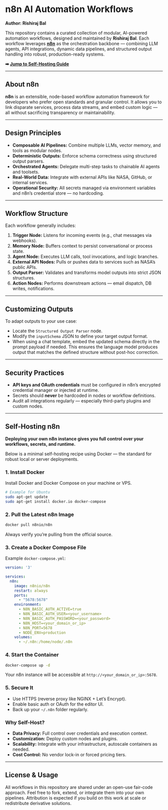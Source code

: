 # n8n AI Automation Workflows

**Author: Rishiraj Bal**

This repository contains a curated collection of modular, AI-powered automation workflows, designed and maintained by **Rishiraj Bal**. Each workflow leverages **[n8n](https://n8n.io/)** as the orchestration backbone — combining LLM agents, API integrations, dynamic data pipelines, and structured output handling into robust, production-ready systems.

**➡ [Jump to Self-Hosting Guide](#self-hosting-n8n)**

---

## About n8n

**n8n** is an extensible, node-based workflow automation framework for developers who prefer open standards and granular control. It allows you to link disparate services, process data streams, and embed custom logic — all without sacrificing transparency or maintainability.

---

## Design Principles

* **Composable AI Pipelines:** Combine multiple LLMs, vector memory, and tools as modular nodes.
* **Deterministic Outputs:** Enforce schema correctness using structured output parsers.
* **Orchestrated Agents:** Delegate multi-step tasks to chainable AI agents and toolsets.
* **Real-World Data:** Integrate with external APIs like NASA, GitHub, or internal services.
* **Operational Security:** All secrets managed via environment variables and n8n’s credential store — no hardcoding.

---

## Workflow Structure

Each workflow generally includes:

1. **Trigger Node:** Listens for incoming events (e.g., chat messages via webhooks).
2. **Memory Node:** Buffers context to persist conversational or process state.
3. **Agent Node:** Executes LLM calls, tool invocations, and logic branches.
4. **External API Nodes:** Pulls or pushes data to services such as NASA’s public APIs.
5. **Output Parser:** Validates and transforms model outputs into strict JSON structures.
6. **Action Nodes:** Performs downstream actions — email dispatch, DB writes, notifications.

---

## Customizing Outputs

To adapt outputs to your use case:

* Locate the `Structured Output Parser` node.
* Modify the `inputSchema` JSON to define your target output format.
* When using a chat template, embed the updated schema directly in the prompt payload if needed. This ensures the language model produces output that matches the defined structure without post-hoc correction.

---

## Security Practices

* **API keys and OAuth credentials** must be configured in n8n’s encrypted credential manager or injected at runtime.
* Secrets should **never** be hardcoded in nodes or workflow definitions.
* Audit all integrations regularly — especially third-party plugins and custom nodes.

---

## Self-Hosting n8n

**Deploying your own n8n instance gives you full control over your workflows, secrets, and runtime.**

Below is a minimal self-hosting recipe using Docker — the standard for robust local or server deployments.

### 1. Install Docker

Install Docker and Docker Compose on your machine or VPS.

```bash
# Example for Ubuntu
sudo apt-get update
sudo apt-get install docker.io docker-compose
```

### 2. Pull the Latest n8n Image

```bash
docker pull n8nio/n8n
```

Always verify you’re pulling from the official source.

### 3. Create a Docker Compose File

Example `docker-compose.yml`:

```yaml
version: '3'

services:
  n8n:
    image: n8nio/n8n
    restart: always
    ports:
      - "5678:5678"
    environment:
      - N8N_BASIC_AUTH_ACTIVE=true
      - N8N_BASIC_AUTH_USER=<your_username>
      - N8N_BASIC_AUTH_PASSWORD=<your_password>
      - N8N_HOST=<your_domain_or_ip>
      - N8N_PORT=5678
      - NODE_ENV=production
    volumes:
      - ~/.n8n:/home/node/.n8n
```

### 4. Start the Container

```bash
docker-compose up -d
```

Your n8n instance will be accessible at `http://<your_domain_or_ip>:5678`.

### 5. Secure It

* Use HTTPS (reverse proxy like NGINX + Let’s Encrypt).
* Enable basic auth or OAuth for the editor UI.
* Back up your `~/.n8n` folder regularly.

### Why Self-Host?

* **Data Privacy:** Full control over credentials and execution context.
* **Customization:** Deploy custom nodes and plugins.
* **Scalability:** Integrate with your infrastructure, autoscale containers as needed.
* **Cost Control:** No vendor lock-in or forced pricing tiers.

---

## License & Usage

All workflows in this repository are shared under an open-use fair-code approach. Feel free to fork, extend, or integrate them into your own pipelines. Attribution is expected if you build on this work at scale or redistribute derivative solutions.
